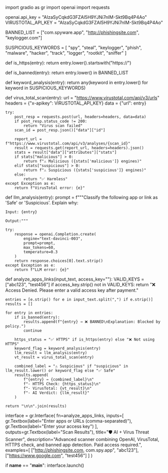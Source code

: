 import gradio as gr
import openai
import requests

openai.api_key = "AIzaSyCqkdG3FZAl5H9YJNi7nIM-Skt9Bq4P4Ao"
VIRUSTOTAL_API_KEY = "AIzaSyCqkdG3FZAl5H9YJNi7nIM-Skt9Bq4P4Ao"

BANNED_LIST = ["com.spyware.app", "http://phishingsite.com", "keylogger.com"]

SUSPICIOUS_KEYWORDS = [
    "spy", "steal", "keylogger", "phish", "malware",
    "hacker", "track", "logger", "rootkit", "sniffer"
]

def is_https(entry):
    return entry.lower().startswith("https://")

def is_banned(entry):
    return entry.lower() in BANNED_LIST

def keyword_analysis(entry):
    return any(keyword in entry.lower() for keyword in SUSPICIOUS_KEYWORDS)

def virus_total_scan(entry):
    url = "https://www.virustotal.com/api/v3/urls"
    headers = {"x-apikey": VIRUSTOTAL_API_KEY}
    data = {"url": entry}

    try:
        post_resp = requests.post(url, headers=headers, data=data)
        if post_resp.status_code != 200:
            return "Virus scan failed"
        scan_id = post_resp.json()["data"]["id"]

        report_url = f"https://www.virustotal.com/api/v3/analyses/{scan_id}"
        result = requests.get(report_url, headers=headers).json()
        stats = result["data"]["attributes"]["stats"]
        if stats["malicious"] > 0:
            return f"⚠️ Malicious ({stats['malicious']} engines)"
        elif stats["suspicious"] > 0:
            return f"⚠️ Suspicious ({stats['suspicious']} engines)"
        else:
            return "✅ Harmless"
    except Exception as e:
        return f"VirusTotal error: {e}"

def llm_analysis(entry):
    prompt = f"""Classify the following app or link as 'Safe' or 'Suspicious'. Explain why:
    
    Input: {entry}
    
    Output:"""

    try:
        response = openai.Completion.create(
            engine="text-davinci-003",
            prompt=prompt,
            max_tokens=60,
            temperature=0.3
        )
        return response.choices[0].text.strip()
    except Exception as e:
        return f"LLM error: {e}"

def analyze_apps_links(input_text, access_key=""):
    VALID_KEYS = ["abc123", "test456"]
    if access_key.strip() not in VALID_KEYS:
        return "❌ Access Denied. Please enter a valid access key after payment."

    entries = [e.strip() for e in input_text.split(",") if e.strip()]
    results = []

    for entry in entries:
        if is_banned(entry):
            results.append(f"{entry} → ❌ BANNED\nExplanation: Blocked by policy.")
            continue

        https_status = "✅ HTTPS" if is_https(entry) else "❌ Not using HTTPS"
        keyword_flag = keyword_analysis(entry)
        llm_result = llm_analysis(entry)
        vt_result = virus_total_scan(entry)

        combined_label = "⚠️ Suspicious" if "suspicious" in llm_result.lower() or keyword_flag else "✅ Safe"
        results.append(
            f"{entry} → {combined_label}\n"
            f"- HTTPS Check: {https_status}\n"
            f"- VirusTotal: {vt_result}\n"
            f"- AI Verdict: {llm_result}"
        )

    return "\n\n".join(results)

interface = gr.Interface(
    fn=analyze_apps_links,
    inputs=[
        gr.Textbox(label="Enter apps or URLs (comma-separated)"),
        gr.Textbox(label="Enter your access key")
    ],
    outputs=gr.Textbox(label="Scan Results"),
    title="🛡️ AI + Virus Threat Scanner",
    description="Advanced scanner combining OpenAI, VirusTotal, HTTPS check, and banned app detection. Paid access required.",
    examples=[
        ["http://phishingsite.com, com.spy.app", "abc123"],
        ["https://www.google.com", "test456"]
    ]
)

if __name__ == "__main__":
    interface.launch()
